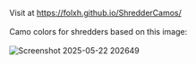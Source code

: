Visit at https://folxh.github.io/ShredderCamos/
<br> <br>
Camo colors for shredders based on this image: <br> <br> ![Screenshot 2025-05-22 202649](https://github.com/user-attachments/assets/30f19063-c711-416a-87e1-54d032e19ffc)
